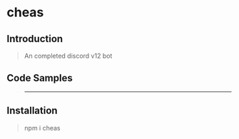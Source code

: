 # cheas

## Introduction

> An completed discord v12 bot

## Code Samples

> -----------------------

## Installation

> npm i cheas
